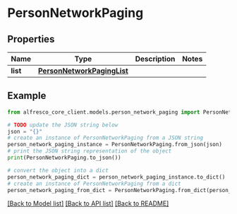 # PersonNetworkPaging


## Properties

Name | Type | Description | Notes
------------ | ------------- | ------------- | -------------
**list** | [**PersonNetworkPagingList**](PersonNetworkPagingList.md) |  | 

## Example

```python
from alfresco_core_client.models.person_network_paging import PersonNetworkPaging

# TODO update the JSON string below
json = "{}"
# create an instance of PersonNetworkPaging from a JSON string
person_network_paging_instance = PersonNetworkPaging.from_json(json)
# print the JSON string representation of the object
print(PersonNetworkPaging.to_json())

# convert the object into a dict
person_network_paging_dict = person_network_paging_instance.to_dict()
# create an instance of PersonNetworkPaging from a dict
person_network_paging_from_dict = PersonNetworkPaging.from_dict(person_network_paging_dict)
```
[[Back to Model list]](../README.md#documentation-for-models) [[Back to API list]](../README.md#documentation-for-api-endpoints) [[Back to README]](../README.md)


